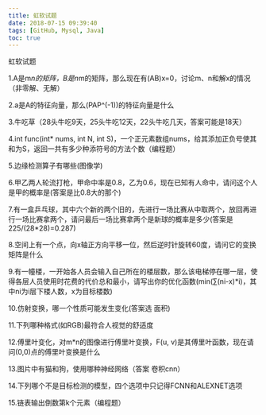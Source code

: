 ```yaml
---
title: 虹软试题
date: 2018-07-15 09:39:40
tags: [GitHub, Mysql, Java]
toc: true
---
```



虹软试题
<!--more-->
1.A是m*n的矩阵，B是n*m的矩阵，那么现在有(AB)x=0，讨论m、n和解x的情况（非零解、无解）



2.a是A的特征向量，那么(PAP^(-1))的特征向量是什么



3.牛吃草（28头牛吃9天，25头牛吃12天，22头牛吃几天，答案可能是18天）



4.int func(int* nums, int N, int S)，一个正元素数组nums，给其添加正负号使其和为S，返回一共有多少种添符号的方法个数（编程题）



5.边缘检测算子有哪些(图像学)



6.甲乙两人轮流打枪，甲命中率是0.8，乙为0.6，现在已知有人命中，请问这个人是甲的概率是(答案是比0.8大的那个)


7.有一盒乒乓球，其中六个新的两个旧的，先进行一场比赛从中取两个，放回再进行一场比赛拿两个，请问最后一场比赛拿两个是新球的概率是多少(答案是225/(28*28)=0.287)



8.空间上有一个点，向x轴正方向平移一位，然后逆时针旋转60度，请问它的变换矩阵是什么



9.有一幢楼，一开始各人员会输入自己所在的楼层数，那么该电梯停在哪一层，使得各层人员使用时花费的代价总和最小，请写出你的优化函数(min(∑(ni-x)*i)，其中ni为i层下楼人数，x为目标楼数)



10.仿射变换，哪一个性质可能发生变化(答案选 面积)



11.下列哪种格式(如RGB)最符合人视觉的舒适度



12.傅里叶变化，对m*n的图像进行傅里叶变换，F(u, v)是其傅里叶函数，现在请问(0,0)点的傅里叶变换是什么



13.图片中有猫和狗，使用哪种神经网络（答案 卷积cnn）



14.下列哪个不是目标检测的模型，四个选项中只记得FCNN和ALEXNET选项



15.链表输出倒数第k个元素（编程题）